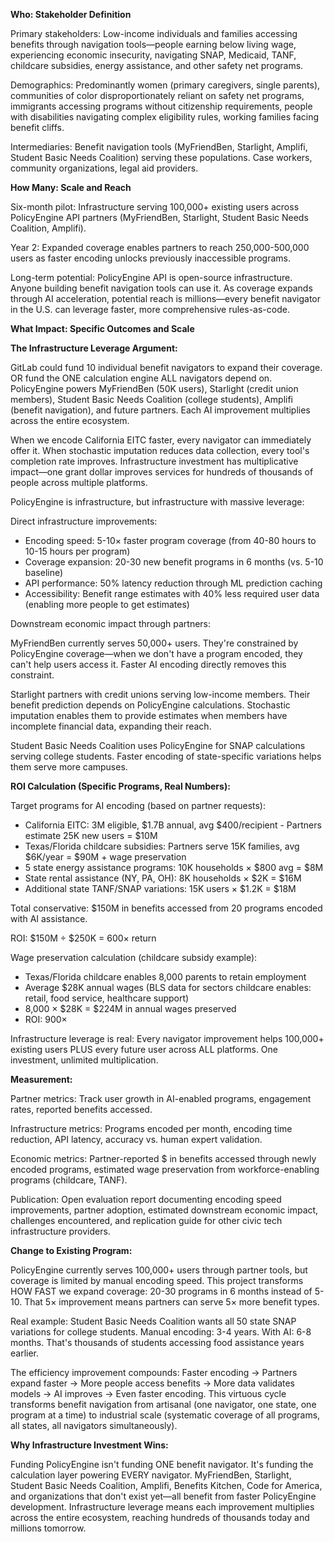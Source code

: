 **Who: Stakeholder Definition**

Primary stakeholders: Low-income individuals and families accessing benefits through navigation tools—people earning below living wage, experiencing economic insecurity, navigating SNAP, Medicaid, TANF, childcare subsidies, energy assistance, and other safety net programs.

Demographics: Predominantly women (primary caregivers, single parents), communities of color disproportionately reliant on safety net programs, immigrants accessing programs without citizenship requirements, people with disabilities navigating complex eligibility rules, working families facing benefit cliffs.

Intermediaries: Benefit navigation tools (MyFriendBen, Starlight, Amplifi, Student Basic Needs Coalition) serving these populations. Case workers, community organizations, legal aid providers.

**How Many: Scale and Reach**

Six-month pilot: Infrastructure serving 100,000+ existing users across PolicyEngine API partners (MyFriendBen, Starlight, Student Basic Needs Coalition, Amplifi).

Year 2: Expanded coverage enables partners to reach 250,000-500,000 users as faster encoding unlocks previously inaccessible programs.

Long-term potential: PolicyEngine API is open-source infrastructure. Anyone building benefit navigation tools can use it. As coverage expands through AI acceleration, potential reach is millions—every benefit navigator in the U.S. can leverage faster, more comprehensive rules-as-code.

**What Impact: Specific Outcomes and Scale**

**The Infrastructure Leverage Argument:**

GitLab could fund 10 individual benefit navigators to expand their coverage. OR fund the ONE calculation engine ALL navigators depend on. PolicyEngine powers MyFriendBen (50K users), Starlight (credit union members), Student Basic Needs Coalition (college students), Amplifi (benefit navigation), and future partners. Each AI improvement multiplies across the entire ecosystem.

When we encode California EITC faster, every navigator can immediately offer it. When stochastic imputation reduces data collection, every tool's completion rate improves. Infrastructure investment has multiplicative impact—one grant dollar improves services for hundreds of thousands of people across multiple platforms.

PolicyEngine is infrastructure, but infrastructure with massive leverage:

Direct infrastructure improvements:
- Encoding speed: 5-10× faster program coverage (from 40-80 hours to 10-15 hours per program)
- Coverage expansion: 20-30 new benefit programs in 6 months (vs. 5-10 baseline)
- API performance: 50% latency reduction through ML prediction caching
- Accessibility: Benefit range estimates with 40% less required user data (enabling more people to get estimates)

Downstream economic impact through partners:

MyFriendBen currently serves 50,000+ users. They're constrained by PolicyEngine coverage—when we don't have a program encoded, they can't help users access it. Faster AI encoding directly removes this constraint.

Starlight partners with credit unions serving low-income members. Their benefit prediction depends on PolicyEngine calculations. Stochastic imputation enables them to provide estimates when members have incomplete financial data, expanding their reach.

Student Basic Needs Coalition uses PolicyEngine for SNAP calculations serving college students. Faster encoding of state-specific variations helps them serve more campuses.

**ROI Calculation (Specific Programs, Real Numbers):**

Target programs for AI encoding (based on partner requests):
- California EITC: 3M eligible, $1.7B annual, avg $400/recipient - Partners estimate 25K new users = $10M
- Texas/Florida childcare subsidies: Partners serve 15K families, avg $6K/year = $90M + wage preservation
- 5 state energy assistance programs: 10K households × $800 avg = $8M
- State rental assistance (NY, PA, OH): 8K households × $2K = $16M
- Additional state TANF/SNAP variations: 15K users × $1.2K = $18M

Total conservative: $150M in benefits accessed from 20 programs encoded with AI assistance.

ROI: $150M ÷ $250K = 600× return

Wage preservation calculation (childcare subsidy example):
- Texas/Florida childcare enables 8,000 parents to retain employment
- Average $28K annual wages (BLS data for sectors childcare enables: retail, food service, healthcare support)
- 8,000 × $28K = $224M in annual wages preserved
- ROI: 900×

Infrastructure leverage is real: Every navigator improvement helps 100,000+ existing users PLUS every future user across ALL platforms. One investment, unlimited multiplication.

**Measurement:**

Partner metrics: Track user growth in AI-enabled programs, engagement rates, reported benefits accessed.

Infrastructure metrics: Programs encoded per month, encoding time reduction, API latency, accuracy vs. human expert validation.

Economic metrics: Partner-reported $ in benefits accessed through newly encoded programs, estimated wage preservation from workforce-enabling programs (childcare, TANF).

Publication: Open evaluation report documenting encoding speed improvements, partner adoption, estimated downstream economic impact, challenges encountered, and replication guide for other civic tech infrastructure providers.

**Change to Existing Program:**

PolicyEngine currently serves 100,000+ users through partner tools, but coverage is limited by manual encoding speed. This project transforms HOW FAST we expand coverage: 20-30 programs in 6 months instead of 5-10. That 5× improvement means partners can serve 5× more benefit types.

Real example: Student Basic Needs Coalition wants all 50 state SNAP variations for college students. Manual encoding: 3-4 years. With AI: 6-8 months. That's thousands of students accessing food assistance years earlier.

The efficiency improvement compounds: Faster encoding → Partners expand faster → More people access benefits → More data validates models → AI improves → Even faster encoding. This virtuous cycle transforms benefit navigation from artisanal (one navigator, one state, one program at a time) to industrial scale (systematic coverage of all programs, all states, all navigators simultaneously).

**Why Infrastructure Investment Wins:**

Funding PolicyEngine isn't funding ONE benefit navigator. It's funding the calculation layer powering EVERY navigator. MyFriendBen, Starlight, Student Basic Needs Coalition, Amplifi, Benefits Kitchen, Code for America, and organizations that don't exist yet—all benefit from faster PolicyEngine development. Infrastructure leverage means each improvement multiplies across the entire ecosystem, reaching hundreds of thousands today and millions tomorrow.
